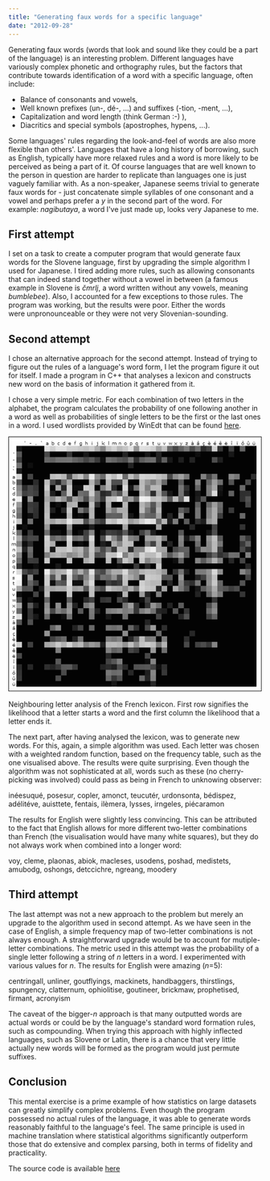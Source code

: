 ```yaml
---
title: "Generating faux words for a specific language"
date: "2012-09-28"
---
```


Generating faux words (words that look and sound like they could be a part of the language) is an interesting problem. Different languages have variously complex phonetic and orthography rules, but the factors that contribute towards identification of a word with a specific language, often include:

- Balance of consonants and vowels,
- Well known prefixes (un-, dé-, ...) and suffixes (-tion, -ment, ...),
- Capitalization and word length (think German :-) ),
- Diacritics and special symbols (apostrophes, hypens, ...).

Some languages' rules regarding the look-and-feel of words are also more flexible than others'. Languages that have a long history of borrowing, such as English, typically have more relaxed rules and a word is more likely to be perceived as being a part of it. Of course languages that are well known to the person in question are harder to replicate than languages one is just vaguely familiar with. As a non-speaker, Japanese seems trivial to generate faux words for - just concatenate simple syllables of one consonant and a vowel and perhaps prefer a *y* in the second part of the word. For example: *nagibutaya*, a word I've just made up, looks very Japanese to me.

## First attempt

I set on a task to create a computer program that would generate faux words for the Slovene language, first by upgrading the simple algorithm I used for Japanese. I tired adding more rules, such as allowing consonants that can indeed stand together without a vowel in between (a famous example in Slovene is *čmrlj*, a word written without any vowels, meaning _bumblebee_). Also, I accounted for a few exceptions to those rules. The program was working, but the results were poor. Either the words were unpronounceable or they were not very Slovenian-sounding.

## Second attempt

I chose an alternative approach for the second attempt. Instead of trying to figure out the rules of a language's word form, I let the program figure it out for itself. I made a program in C++ that analyses a lexicon and constructs new word on the basis of information it gathered from it.

I chose a very simple metric. For each combination of two letters in the alphabet, the program calculates the probability of one following another in a word as well as probabilities of single letters to be the first or the last ones in a word. I used wordlists provided by WinEdt that can be found [here](http://www.winedt.org/Dict/).

![](images/french-analysis.png)

Neighbouring letter analysis of the French lexicon. First row signifies the likelihood that a letter starts a word and the first column the likelihood that a letter ends it.

The next part, after having analysed the lexicon, was to generate new words. For this, again, a simple algorithm was used. Each letter was chosen with a weighted random function, based on the frequency table, such as the one visualised above. The results were quite surprising. Even though the algorithm was not sophisticated at all, words such as these (no cherry-picking was involved) could pass as being in French to unknowing observer:

inéesuqué, posesur, copler, amonct, teucutér, urdonsonta, bédispez, adélitéve, auisttete, fentais, ilèmera, lysses, irngeles, piécaramon

The results for English were slightly less convincing. This can be attributed to the fact that English allows for more different two-letter combinations than French (the visualisation would have many white squares), but they do not always work when combined into a longer word:

voy, cleme, plaonas, abiok, macleses, usodens, poshad, medistets, amubodg, oshongs, detccichre, ngreang, moodery

## Third attempt

The last attempt was not a new approach to the problem but merely an upgrade to the algorithm used in second attempt. As we have seen in the case of English, a simple frequency map of two-letter combinations is not always enough. A straightforward upgrade would be to account for mutiple-letter combinations. The metric used in this attempt was the probability of a single letter following a string of _n_ letters in a word. I experimented with various values for _n_. The results for English were amazing (_n_\=5):

centringall, unliner, goutflyings, mackinets, handbaggers, thirstlings, spungency, clatternum, ophiolitise, goutineer, brickmaw, prophetised, firmant, acronyism

The caveat of the bigger-_n_ approach is that many outputted words are actual words or could be by the language's standard word formation rules, such as compounding. When trying this approach with highly inflected languages, such as Slovene or Latin, there is a chance that very little actually new words will be formed as the program would just permute suffixes.

## Conclusion

This mental exercise is a prime example of how statistics on large datasets can greatly simplify complex problems. Even though the program possessed no actual rules of the language, it was able to generate words reasonably faithful to the language's feel. The same principle is used in machine translation where statistical algorithms significantly outperform those that do extensive and complex parsing, both in terms of fidelity and practicality.

The source code is available [here](https://gist.github.com/tibordp/b993f3c85f8bd5a74cafc1b0c0e9f589)

